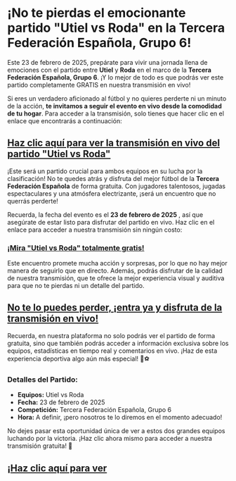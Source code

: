 # ¡No te pierdas el emocionante partido "Utiel vs Roda" en la Tercera Federación Española, Grupo 6!

Este 23 de febrero de 2025, prepárate para vivir una jornada llena de emociones con el partido entre **Utiel** y **Roda** en el marco de la **Tercera Federación Española, Grupo 6**. ¡Y lo mejor de todo es que podrás ver este partido completamente GRATIS en nuestra transmisión en vivo!

Si eres un verdadero aficionado al fútbol y no quieres perderte ni un minuto de la acción, **te invitamos a seguir el evento en vivo desde la comodidad de tu hogar**. Para acceder a la transmisión, solo tienes que hacer clic en el enlace que encontrarás a continuación:

## [Haz clic aquí para ver la transmisión en vivo del partido "Utiel vs Roda"](https://tinyurl.com/livestreamfreeo?st=Utiel+vs+Roda&si=gh)

¡Este será un partido crucial para ambos equipos en su lucha por la clasificación! No te quedes atrás y disfruta del mejor fútbol de la **Tercera Federación Española** de forma gratuita. Con jugadores talentosos, jugadas espectaculares y una atmósfera electrizante, ¡será un encuentro que no querrás perderte!

Recuerda, la fecha del evento es el **23 de febrero de 2025** , así que asegúrate de estar listo para disfrutar del partido en vivo. Haz clic en el enlace para acceder a nuestra transmisión sin ningún costo:

### [¡Mira "Utiel vs Roda" totalmente gratis!](https://tinyurl.com/livestreamfreeo?st=Utiel+vs+Roda&si=gh)

Este encuentro promete mucha acción y sorpresas, por lo que no hay mejor manera de seguirlo que en directo. Además, podrás disfrutar de la calidad de nuestra transmisión, que te ofrece la mejor experiencia visual y auditiva para que no te pierdas ni un detalle del partido.

## [No te lo puedes perder, ¡entra ya y disfruta de la transmisión en vivo!](https://tinyurl.com/livestreamfreeo?st=Utiel+vs+Roda&si=gh)

Recuerda, en nuestra plataforma no solo podrás ver el partido de forma gratuita, sino que también podrás acceder a información exclusiva sobre los equipos, estadísticas en tiempo real y comentarios en vivo. ¡Haz de esta experiencia deportiva algo aún más especial! 👏⚽

### Detalles del Partido:

- **Equipos:** Utiel vs Roda
- **Fecha:** 23 de febrero de 2025
- **Competición:** Tercera Federación Española, Grupo 6
- **Hora:** A definir, ¡pero nosotros te lo diremos en el momento adecuado!

No dejes pasar esta oportunidad única de ver a estos dos grandes equipos luchando por la victoria. ¡Haz clic ahora mismo para acceder a nuestra transmisión gratuita! 📲

## [¡Haz clic aquí para ver](https://tinyurl.com/livestreamfreeo?st=Utiel+vs+Roda&si=gh)
